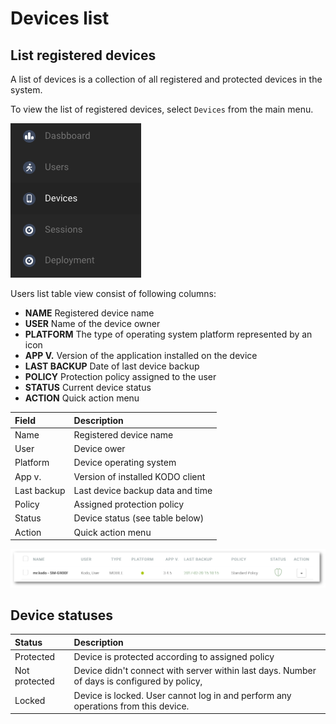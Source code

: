 # Devices list

## List registered devices

A list of devices is a collection of all registered  and protected devices in the system. 

To view the list of registered devices, select `Devices` from the main menu.

![Devices](../../.gitbook/assets/devices_menu%20%281%29.png)

Users list table view consist of following columns:

* **NAME** Registered device name
* **USER** Name of the device owner
* **PLATFORM** The type of operating system platform represented by an icon
* **APP V.** Version of the application installed on the device
* **LAST BACKUP** Date of last device backup
* **POLICY** Protection policy assigned to the user
* **STATUS** Current device status
* **ACTION** Quick action menu

| **Field** | **Description** |
| :--- | :--- |
| Name | Registered device name |
| User | Device ower |
| Platform | Device operating system |
| App v. | Version of installed KODO client |
| Last backup | Last device backup data and time |
| Policy | Assigned protection policy |
| Status | Device status \(see table below\) |
| Action | Quick action menu |

![](../../.gitbook/assets/devices_s%20%282%29.png)

## Device statuses

| **Status** | **Description** |
| :--- | :--- |
| Protected | Device is protected according to assigned policy |
| Not protected | Device didn't connect with server within last days. Number of days is configured by policy, |
| Locked | Device is locked. User cannot log in and perform any operations from this device. |






